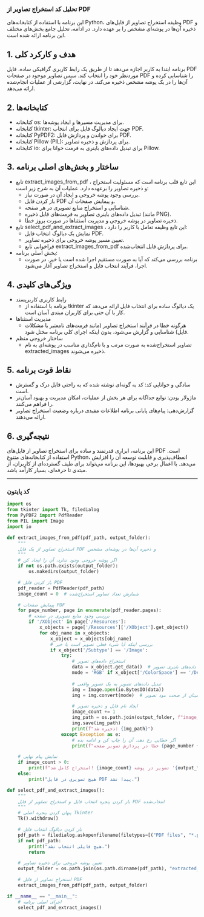 ### تحلیل کد استخراج تصاویر از PDF
این برنامه با استفاده از کتابخانه‌های Python، وظیفه استخراج تصاویر از فایل‌های PDF و ذخیره آن‌ها در پوشه‌ای مشخص را بر عهده دارد. در ادامه، تحلیل جامع بخش‌های مختلف این برنامه ارائه شده است.

## 1. هدف و کارکرد کلی
برنامه ابتدا به کاربر اجازه می‌دهد تا از طریق یک رابط کاربری گرافیکی ساده، فایل PDF موردنظر خود را انتخاب کند. سپس تصاویر موجود در صفحات PDF را شناسایی کرده و آن‌ها را در یک پوشه مشخص ذخیره می‌کند. در نهایت، گزارشی از عملیات انجام‌شده ارائه می‌دهد.

## 2. کتابخانه‌ها
- کتابخانه os: برای مدیریت مسیرها و ایجاد پوشه‌ها.
- کتابخانه tkinter: جهت ایجاد دیالوگ فایل برای انتخاب PDF.
- کتابخانه PyPDF2: برای خواندن و پردازش فایل PDF.
- کتابخانه Pillow (PIL): برای پردازش و ذخیره تصاویر.
- کتابخانه io: برای تبدیل داده‌های باینری به فرمت خوانا برای Pillow.

## 3. ساختار و بخش‌های اصلی برنامه
-  تابع extract_images_from_pdf ، این تابع قلب برنامه است که مسئولیت استخراج و ذخیره تصاویر را برعهده دارد. عملیات آن به شرح زیر است:
    - بررسی وجود پوشه خروجی و ایجاد آن در صورت نیاز.
    - باز کردن فایل PDF و پیمایش صفحات آن.
    - شناسایی و استخراج منابع تصویری در هر صفحه.
    - تبدیل داده‌های باینری تصاویر به فرمت‌های قابل ذخیره (مانند PNG).
    - ذخیره تصاویر در پوشه خروجی و مدیریت استثناها در صورت بروز خطا.
-  تابع select_pdf_and_extract_images ، این تابع وظیفه تعامل با کاربر را دارد:
   - نمایش یک دیالوگ انتخاب فایل PDF.
   - تعیین مسیر پوشه خروجی برای ذخیره تصاویر.
   - فراخوانی تابع extract_images_from_pdf برای پردازش فایل انتخاب‌شده.
-  بخش اصلی برنامه:
   - برنامه بررسی می‌کند که آیا به صورت مستقیم اجرا شده است یا خیر. در صورت اجرا، فرآیند انتخاب فایل و استخراج تصاویر آغاز می‌شود.
 
## 4. ویژگی‌های کلیدی
- رابط کاربری کاربرپسند
    - برنامه با استفاده از tkinter یک دیالوگ ساده برای انتخاب فایل ارائه می‌دهد که کار با آن حتی برای کاربران مبتدی آسان است.
- مدیریت استثناها
    - هرگونه خطا در فرآیند استخراج تصاویر (مانند فرمت‌های نامعتبر یا مشکلات فایل) شناسایی و گزارش می‌شود، بدون اینکه اجرای کلی برنامه مختل شود.
- ساختار خروجی منظم
    - تصاویر استخراج‌شده به صورت مرتب و با نام‌گذاری مناسب در پوشه‌ای به نام extracted_images ذخیره می‌شوند.

## 5. نقاط قوت برنامه
- سادگی و خوانایی کد: کد به گونه‌ای نوشته شده که به راحتی قابل درک و گسترش است.
- ماژولار بودن: توابع جداگانه برای هر بخش از عملیات، امکان مدیریت و بهبود آسان‌تر را فراهم می‌کنند.
- گزارش‌دهی: پیام‌های پایانی برنامه اطلاعات مفیدی درباره وضعیت استخراج تصاویر ارائه می‌دهند.

## 6. نتیجه‌گیری
این برنامه، ابزاری قدرتمند و ساده برای استخراج تصاویر از فایل‌های PDF است. استفاده از کتابخانه‌های متنوع Python، انعطاف‌پذیری و قابلیت توسعه آن را افزایش می‌دهد. با اعمال برخی بهبودها، این برنامه می‌تواند برای طیف گسترده‌ای از کاربران، از مبتدی تا حرفه‌ای، بسیار کارآمد باشد.
<hr>

### کد پایتون 
```python
import os
from tkinter import Tk, filedialog
from PyPDF2 import PdfReader
from PIL import Image
import io

def extract_images_from_pdf(pdf_path, output_folder):
    """
    استخراج تصاویر از یک فایل PDF و ذخیره آن‌ها در پوشه‌ای مشخص
    """
    # اگر پوشه خروجی وجود ندارد، آن را ایجاد کن
    if not os.path.exists(output_folder):
        os.makedirs(output_folder)

    # باز کردن فایل PDF
    pdf_reader = PdfReader(pdf_path)
    image_count = 0  # شمارش تعداد تصاویر استخراج‌شده

    # پیمایش صفحات PDF
    for page_number, page in enumerate(pdf_reader.pages):
        # بررسی وجود منابع تصویری در صفحه
        if '/XObject' in page['/Resources']:
            x_objects = page['/Resources']['/XObject'].get_object()
            for obj_name in x_objects:
                x_object = x_objects[obj_name]
                # بررسی اینکه آیا شیء فعلی تصویر است یا خیر
                if x_object['/Subtype'] == '/Image':
                    try:
                        # استخراج داده‌های تصویر
                        data = x_object.get_data()  # داده‌های باینری تصویر
                        mode = 'RGB' if x_object['/ColorSpace'] == '/DeviceRGB' else 'P'  # مشخص کردن مود رنگ
                        
                        # تبدیل داده‌های تصویر به یک تصویر واقعی
                        img = Image.open(io.BytesIO(data))
                        img = img.convert(mode)  # اطمینان از صحت مود تصویر

                        # ایجاد نام فایل و ذخیره تصویر
                        image_count += 1
                        img_path = os.path.join(output_folder, f"image_{page_number + 1}_{image_count}.png")
                        img.save(img_path)
                        print(f"ذخیره شد: {img_path}")
                    except Exception as e:
                        # اگر خطایی رخ دهد، آن را چاپ کن و ادامه بده
                        print(f"خطا در پردازش تصویر صفحه {page_number + 1}: {e}")

    # نمایش پیام نهایی
    if image_count > 0:
        print(f"استخراج کامل شد! {image_count} تصویر در پوشه '{output_folder}' ذخیره شد.")
    else:
        print("هیچ تصویری در فایل PDF پیدا نشد.")

def select_pdf_and_extract_images():
    """
    باز کردن پنجره انتخاب فایل و استخراج تصاویر از فایل PDF انتخاب‌شده
    """
    # پنهان کردن پنجره اصلی Tkinter
    Tk().withdraw()

    # باز کردن دیالوگ انتخاب فایل
    pdf_path = filedialog.askopenfilename(filetypes=[("PDF files", "*.pdf")])
    if not pdf_path:
        print("هیچ فایلی انتخاب نشد.")
        return

    # تعیین پوشه خروجی برای ذخیره تصاویر
    output_folder = os.path.join(os.path.dirname(pdf_path), "extracted_images")

    # استخراج تصاویر از فایل PDF
    extract_images_from_pdf(pdf_path, output_folder)

if __name__ == "__main__":
    # اجرای اصلی برنامه
    select_pdf_and_extract_images()

```

